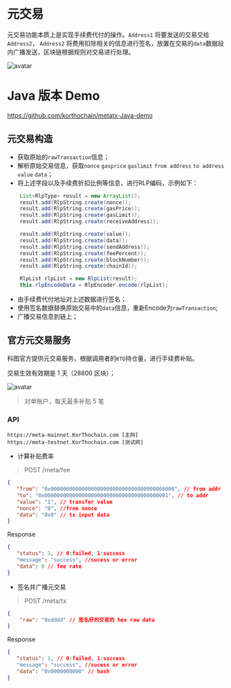 # 元交易
元交易功能本质上是实现手续费代付的操作。`Address1` 将要发送的交易交给`Address2`， `Address2` 将费用扣除相关的信息进行签名，放置在交易的`data`数据段内广播发送，区块链根据规则对交易进行处理。

![avatar](../images/metatx.jpg)


# Java 版本 Demo

https://github.com/korthochain/metatx-Java-demo

## 元交易构造
- 获取原始的`rawTransaction`信息；
- 解析原始交易信息，获取`nonce` `gasprice` `gaslimit` `from address` `to address` `value` `data`；
- 将上述字段以及手续费折扣比例等信息，进行RLP编码，示例如下：
```Java
    List<RlpType> result = new ArrayList();
    result.add(RlpString.create(nonce));
    result.add(RlpString.create(gasPrice));
    result.add(RlpString.create(gasLimit));
    result.add(RlpString.create(receiveAddress));

    result.add(RlpString.create(value));
    result.add(RlpString.create(data));
    result.add(RlpString.create(sendAddress));
    result.add(RlpString.create(feePercent));
    result.add(RlpString.create(blockNumber));
    result.add(RlpString.create(chainId));

    RlpList rlpList = new RlpList(result);
    this.rlpEncodeData = RlpEncoder.encode(rlpList);
```
- 由手续费代付地址对上述数据进行签名；
- 使用签名数据替换原始交易中的`data`信息，重新Encode为`rawTransaction`;
- 广播交易信息到链上；

## 官方元交易服务
科图官方提供元交易服务，根据调用者的`KTO`持仓量，进行手续费补贴。

交易生效有效期是 1 天（28800 区块）；

![avatar](../images/grade-cn.png)

> 对单账户，每天最多补贴 5 笔


### API

```
https://meta-mainnet.KorThochain.com [主网]
https://meta-testnet.KorThochain.com [测试网]
```

- 计算补贴费率
  
>  POST /meta/fee
 ```JSON
 {
    "from": "0x0000000000000000000000000000000000000000", // from addr
    "to": "0x0000000000000000000000000000000000000001", // to addr
    "value": "1", // transfer value
    "nonce": "0", //from nonce
    "data": "0x0" // tx input data
}
 ```
 Response
```JSON
{
   "status": 1, // 0:failed, 1:success
   "message": "success", //sucess or error
   "data": 0 // fee rate
}
```

- 签名并广播元交易

> POST /meta/tx
```JSON
{
    "raw": "0xdddd" // 签名好的交易的 hex raw data
}
```
Response
```JSON
{
   "status": 1, // 0:failed, 1:success
   "message": "success", //sucess or error
   "data": "0x0000000000" // hash
}
```